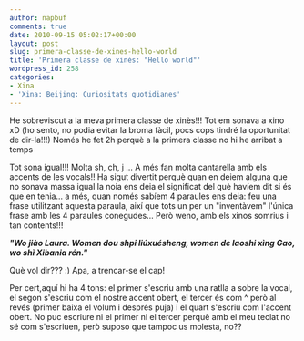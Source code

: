 ```yaml
---
author: napbuf
comments: true
date: 2010-09-15 05:02:17+00:00
layout: post
slug: primera-classe-de-xines-hello-world
title: 'Primera classe de xinès: "Hello world"'
wordpress_id: 258
categories:
- Xina
- 'Xina: Beijing: Curiositats quotidianes'
---
```


He sobreviscut a la meva primera classe de xinès!!! Tot em sonava a xino xD (ho sento, no podia evitar la broma fàcil, pocs cops tindré la oportunitat de dir-la!!!) Només he fet 2h perquè a la primera classe no hi he arribat a temps

Tot sona igual!!! Molta sh, ch, j ... A més fan molta cantarella amb els accents de les vocals!! Ha sigut divertit perquè quan en deiem alguna que no sonava massa igual la noia ens deia el significat del què havíem dit si és que en tenia... a més, quan només sabíem 4 paraules ens deia: feu una frase utilitzant aquesta paraula, així que tots un per un "inventàvem" l'única frase amb les 4 paraules conegudes... Però weno, amb els xinos somrius i tan contents!!!

_**"Wo jiào Laura. Women dou shpi liúxuésheng, women de laoshi xìng Gao, wo shì Xibania rén."**_

Què vol dir??? :) Apa, a trencar-se el cap!

Per cert,aquí hi ha 4 tons: el primer s'escriu amb una ratlla a sobre la vocal, el segon s'escriu com el nostre accent obert, el tercer és com ^ però al revés (primer baixa el volum i després puja) i el quart s'escriu com l'accent obert. No puc escriure ni el primer ni el tercer perquè amb el meu teclat no sé com s'escriuen, però suposo que tampoc us molesta, no??
